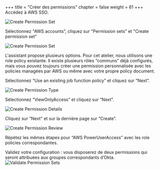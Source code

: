 +++
title = "Créer des permissions"
chapter = false
weight = 61
+++
Accédez à AWS SSO.

![Create Permission Set](/images/go_to_aws_sso.png)

Sélectionnez "AWS accounts”, cliquez sur "Permission sets” et "Create permission set”

![Create Permission Set](/images/create_permission_set.png)

L'assistant propose plusieurs options. Pour cet atelier, nous utilisons une role policy existante. Il existe plusieurs rôles “communs” déjà configurés, mais vous pouvez toujours créer une permission personnalisée avec les policies managées par AWS ou même avec votre propre policy document.

Sélectionnez “Use an existing job function policy” et cliquez sur “Next”.

![Create Permission Type](/images/create_permission_type.png)

Sélectionnez “ViewOnlyAccess” et cliquez sur “Next”.

![Create Permission Details](/images/create_permission_details.png)

Cliquez sur “Next" et sur la dernière page sur “Create”.

![Create Permission Review](/images/create_permission_review.png)

Répétez les mêmes étapes pour “AWS PowerUserAccess” avec les role policies correspondantes.

Validez votre configuration : vous disposerez de deux permissions qui seront attribuées aux groupes correspondants d’Okta.
![Validate Permission Sets](/images/validate_permission_sets.png)
